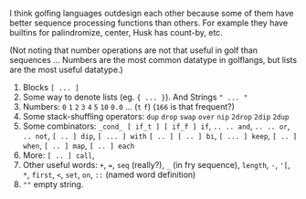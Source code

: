I think golfing languages outdesign each other because some of them have better sequence processing functions than others. For example they have builtins for palindromize, center, Husk has count-by, etc.

(Not noting that number operations are not that useful in golf than sequences ... Numbers are the most common datatype in golflangs, but lists
are the most useful datatype.)

1. Blocks `[ ... ]`
2. Some way to denote lists (eg. `{ ... }`). And Strings `" ... "`
3. Numbers: `0` `1` `2` `3` `4` `5` `10` `0.0` ... (`t` `f`) (`166` is that frequent?)
4. Some stack-shuffling operators: `dup` `drop` `swap` `over` `nip` `2drop` `2dip` `2dup`
5. Some combinators: `_cond_ [ if_t ] [ if_f ] if`, `.. .. and`, `.. .. or`, `.. not`, `[ .. ] dip`, `[ ... ] with` `[ .. ] [ .. ] bi`, `[ ... ] keep`, `[ .. ] when`, `[ .. ] map`, `[ .. ] each`
6. More: `[ .. ] call`, 
7. Other useful words: `+`, `=`, `seq` (really?), `_` (in fry sequence), `length`, `-`, `'[`, `*`, `first`, `<`, `set`, `on`, `::` (named word definition)
8. `""` empty string.

